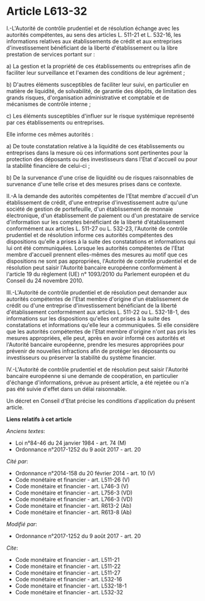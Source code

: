 # Article L613-32

I.-L'Autorité de contrôle prudentiel et de résolution échange avec les autorités compétentes, au sens des articles L. 511-21
et L. 532-16, les informations relatives aux établissements de crédit et aux entreprises d'investissement bénéficiant de la
liberté d'établissement ou la libre prestation de services portant sur :

a) La gestion et la propriété de ces établissements ou entreprises afin de faciliter leur surveillance et l'examen des
conditions de leur agrément ;

b) D'autres éléments susceptibles de faciliter leur suivi, en particulier en matière de liquidité, de solvabilité, de
garantie des dépôts, de limitation des grands risques, d'organisation administrative et comptable et de mécanismes de
contrôle interne ;

c) Les éléments susceptibles d'influer sur le risque systémique représenté par ces établissements ou entreprises.

Elle informe ces mêmes autorités :

a) De toute constatation relative à la liquidité de ces établissements ou entreprises dans la mesure où ces informations sont
pertinentes pour la protection des déposants ou des investisseurs dans l'Etat d'accueil ou pour la stabilité financière de
celui-ci ;

b) De la survenance d'une crise de liquidité ou de risques raisonnables de survenance d'une telle crise et des mesures prises
dans ce contexte.

II.-A la demande des autorités compétentes de l'Etat membre d'accueil d'un établissement de crédit, d'une entreprise
d'investissement autre qu'une société de gestion de portefeuille, d'un établissement de monnaie électronique, d'un
établissement de paiement ou d'un prestataire de service d'information sur les comptes bénéficiant de la liberté
d'établissement conformément aux articles L. 511-27 ou L. 532-23, l'Autorité de contrôle prudentiel et de résolution informe
ces autorités compétentes des dispositions qu'elle a prises à la suite des constatations et informations qui lui ont été
communiquées. Lorsque les autorités compétentes de l'Etat membre d'accueil prennent elles-mêmes des mesures au motif que ces
dispositions ne sont pas appropriées, l'Autorité de contrôle prudentiel et de résolution peut saisir l'Autorité bancaire
européenne conformément à l'article 19 du règlement (UE) n° 1093/2010 du Parlement européen et du Conseil du 24 novembre
2010.

III.-L'Autorité de contrôle prudentiel et de résolution peut demander aux autorités compétentes de l'Etat membre d'origine
d'un établissement de crédit ou d'une entreprise d'investissement bénéficiant de la liberté d'établissement conformément aux
articles L. 511-22 ou L. 532-18-1, des informations sur les dispositions qu'elles ont prises à la suite des constatations et
informations qu'elle leur a communiquées. Si elle considère que les autorités compétentes de l'Etat membre d'origine n'ont
pas pris les mesures appropriées, elle peut, après en avoir informé ces autorités et l'Autorité bancaire européenne, prendre
les mesures appropriées pour prévenir de nouvelles infractions afin de protéger les déposants ou investisseurs ou préserver
la stabilité du système financier.

IV.-L'Autorité de contrôle prudentiel et de résolution peut saisir l'Autorité bancaire européenne si une demande de
coopération, en particulier d'échange d'informations, prévue au présent article, a été rejetée ou n'a pas été suivie d'effet
dans un délai raisonnable.

Un décret en Conseil d'Etat précise les conditions d'application du présent article.

**Liens relatifs à cet article**

_Anciens textes_:

  - Loi n°84-46 du 24 janvier 1984 - art. 74 (M)
  - Ordonnance n°2017-1252 du 9 août 2017 - art. 20

_Cité par_:

  - Ordonnance n°2014-158 du 20 février 2014 - art. 10 (V)
  - Code monétaire et financier - art. L511-26 (V)
  - Code monétaire et financier - art. L746-3 (V)
  - Code monétaire et financier - art. L756-3 (VD)
  - Code monétaire et financier - art. L766-3 (VD)
  - Code monétaire et financier - art. R613-2 (Ab)
  - Code monétaire et financier - art. R613-8 (Ab)

_Modifié par_:

  - Ordonnance n°2017-1252 du 9 août 2017 - art. 20

_Cite_:

  - Code monétaire et financier - art. L511-21
  - Code monétaire et financier - art. L511-22
  - Code monétaire et financier - art. L511-27
  - Code monétaire et financier - art. L532-16
  - Code monétaire et financier - art. L532-18-1
  - Code monétaire et financier - art. L532-32
